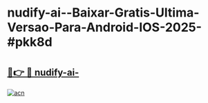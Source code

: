 # nudify-ai--Baixar-Gratis-Ultima-Versao-Para-Android-IOS-2025-#pkk8d

# <h2><a href="https://ainizakaria.my?title=nudify-ai-&ref=22M">🔗👉 🔴 nudify-ai-</a></h2>

[![acn](https://github.com/user-attachments/assets/0f9c940e-d8b0-45ae-aac7-cd30a18b3e1c)](https://ainizakaria.my?title=nudify-ai-&ref=22M)

